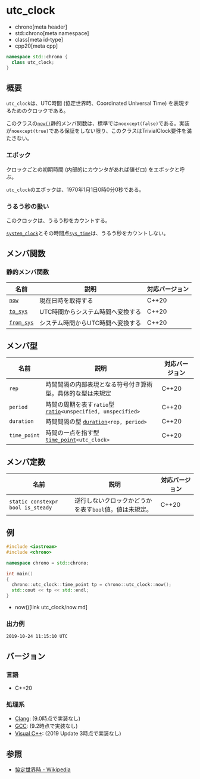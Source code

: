 # utc_clock
* chrono[meta header]
* std::chrono[meta namespace]
* class[meta id-type]
* cpp20[meta cpp]

```cpp
namespace std::chrono {
  class utc_clock;
}
```

## 概要
`utc_clock`は、UTC時間 (協定世界時、Coordinated Universal Time) を表現するためのクロックである。

このクラスの[`now()`](utc_clock/now.md)静的メンバ関数は、標準では`noexcept(false)`である。実装が`noexcept(true)`である保証をしない限り、このクラスはTrivialClock要件を満たさない。


### エポック
クロックごとの初期時間 (内部的にカウンタがあれば値ゼロ) をエポックと呼ぶ。

`utc_clock`のエポックは、1970年1月1日0時0分0秒である。


### うるう秒の扱い
このクロックは、うるう秒をカウントする。

[`system_clock`](system_clock.md)とその時間点[`sys_time`](sys_time.md)は、うるう秒をカウントしない。


## メンバ関数
### 静的メンバ関数

| 名前 | 説明 | 対応バージョン |
|------|------|----------------|
| [`now`](utc_clock/now.md)           | 現在日時を取得する                | C++20 |
| [`to_sys`](utc_clock/to_sys.md)     | UTC時間からシステム時間へ変換する | C++20 |
| [`from_sys`](utc_clock/from_sys.md) | システム時間からUTC時間へ変換する | C++20 |


## メンバ型

| 名前 | 説明 | 対応バージョン |
|--------------|--------------------------------|-------|
| `rep`        | 時間間隔の内部表現となる符号付き算術型。具体的な型は未規定 | C++20 |
| `period`     | 時間の周期を表す`ratio`型 [`ratio`](/reference/ratio/ratio.md)`<unspecified, unspecified>` | C++20 |
| `duration`   | 時間間隔の型 [`duration`](duration.md)`<rep, period>`         | C++20 |
| `time_point` | 時間の一点を指す型 [`time_point`](time_point.md)`<utc_clock>` | C++20 |


## メンバ定数

| 名前 | 説明 | 対応バージョン |
|-------------|--------------------------------------------------------|-------|
| `static constexpr bool is_steady` | 逆行しないクロックかどうかを表す`bool`値。値は未規定。 | C++20 |


## 例
```cpp example
#include <iostream>
#include <chrono>

namespace chrono = std::chrono;

int main()
{
  chrono::utc_clock::time_point tp = chrono::utc_clock::now();
  std::cout << tp << std::endl;
}
```
* now()[link utc_clock/now.md]

### 出力例
```
2019-10-24 11:15:10 UTC
```

## バージョン
### 言語
- C++20

### 処理系
- [Clang](/implementation.md#clang): (9.0時点で実装なし)
- [GCC](/implementation.md#gcc): (9.2時点で実装なし)
- [Visual C++](/implementation.md#visual_cpp): (2019 Update 3時点で実装なし)


## 参照
- [協定世界時 - Wikipedia](https://ja.wikipedia.org/wiki/協定世界時)
